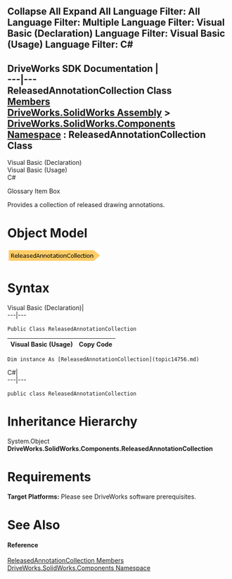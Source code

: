        

 Collapse All Expand All  Language Filter: All  Language Filter: Multiple  Language Filter: Visual Basic (Declaration) Language Filter: Visual Basic (Usage) Language Filter: C#  
---  
DriveWorks SDK Documentation  |   
---|---  
ReleasedAnnotationCollection Class   
[Members](topic14757.md)   
[DriveWorks.SolidWorks Assembly](topic13342.md) > [DriveWorks.SolidWorks.Components Namespace](topic13925.md) : ReleasedAnnotationCollection Class  
---  
  
Visual Basic (Declaration)    
Visual Basic (Usage)    
C# 

Glossary Item Box

Provides a collection of released drawing annotations. 

# Object Model

![](dotnetdiagramimages/image833.png)

# Syntax

Visual Basic (Declaration)|   
---|---  
      
    
    Public Class ReleasedAnnotationCollection   
  
Visual Basic (Usage)| Copy Code  
---|---  
      
    
    Dim instance As [ReleasedAnnotationCollection](topic14756.md)  
  
C#|   
---|---  
      
    
    public class ReleasedAnnotationCollection   
  
# Inheritance Hierarchy

System.Object  
**DriveWorks.SolidWorks.Components.ReleasedAnnotationCollection**  


# Requirements

**Target Platforms:** Please see DriveWorks software prerequisites.

# See Also

#### Reference

[ReleasedAnnotationCollection Members](topic14757.md)   
[DriveWorks.SolidWorks.Components Namespace](topic13925.md)


